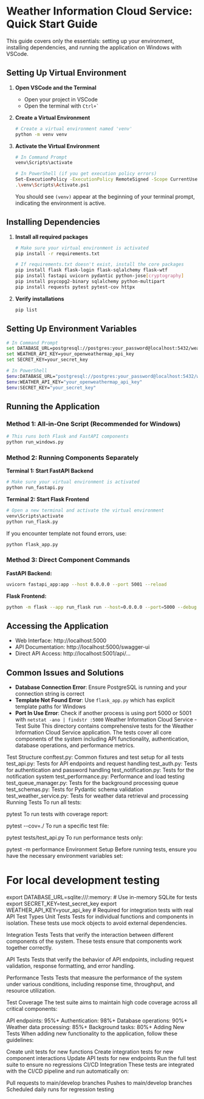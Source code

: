 # Weather Information Cloud Service: Quick Start Guide

This guide covers only the essentials: setting up your environment, installing dependencies, and running the application on Windows with VSCode.

## Setting Up Virtual Environment

1. **Open VSCode and the Terminal**
   - Open your project in VSCode
   - Open the terminal with `` Ctrl+` ``

2. **Create a Virtual Environment**
   ```bash
   # Create a virtual environment named 'venv'
   python -m venv venv
   ```

3. **Activate the Virtual Environment**
   ```bash
   # In Command Prompt
   venv\Scripts\activate

   # In PowerShell (if you get execution policy errors)
   Set-ExecutionPolicy -ExecutionPolicy RemoteSigned -Scope CurrentUser
   .\venv\Scripts\Activate.ps1
   ```

   You should see `(venv)` appear at the beginning of your terminal prompt, indicating the environment is active.

## Installing Dependencies

1. **Install all required packages**
   ```bash
   # Make sure your virtual environment is activated
   pip install -r requirements.txt

   # If requirements.txt doesn't exist, install the core packages
   pip install flask flask-login flask-sqlalchemy flask-wtf
   pip install fastapi uvicorn pydantic python-jose[cryptography]
   pip install psycopg2-binary sqlalchemy python-multipart
   pip install requests pytest pytest-cov httpx
   ```

2. **Verify installations**
   ```bash
   pip list
   ```

## Setting Up Environment Variables

```bash
# In Command Prompt
set DATABASE_URL=postgresql://postgres:your_password@localhost:5432/weather_service
set WEATHER_API_KEY=your_openweathermap_api_key
set SECRET_KEY=your_secret_key

# In PowerShell
$env:DATABASE_URL="postgresql://postgres:your_password@localhost:5432/weather_service"
$env:WEATHER_API_KEY="your_openweathermap_api_key"
$env:SECRET_KEY="your_secret_key"
```

## Running the Application

### Method 1: All-in-One Script (Recommended for Windows)

```bash
# This runs both Flask and FastAPI components
python run_windows.py
```

### Method 2: Running Components Separately

**Terminal 1: Start FastAPI Backend**
```bash
# Make sure your virtual environment is activated
python run_fastapi.py
```

**Terminal 2: Start Flask Frontend**
```bash
# Open a new terminal and activate the virtual environment
venv\Scripts\activate
python run_flask.py
```

If you encounter template not found errors, use:
```bash
python flask_app.py
```

### Method 3: Direct Component Commands

**FastAPI Backend:**
```bash
uvicorn fastapi_app:app --host 0.0.0.0 --port 5001 --reload
```

**Flask Frontend:**
```bash
python -m flask --app run_flask run --host=0.0.0.0 --port=5000 --debug
```

## Accessing the Application

- Web Interface: http://localhost:5000
- API Documentation: http://localhost:5000/swagger-ui
- Direct API Access: http://localhost:5001/api/...

## Common Issues and Solutions

- **Database Connection Error**: Ensure PostgreSQL is running and your connection string is correct
- **Template Not Found Error**: Use `flask_app.py` which has explicit template paths for Windows
- **Port In Use Error**: Check if another process is using port 5000 or 5001 with `netstat -ano | findstr :5000`
Weather Information Cloud Service - Test Suite
This directory contains comprehensive tests for the Weather Information Cloud Service application. The tests cover all core components of the system including API functionality, authentication, database operations, and performance metrics.

Test Structure
conftest.py: Common fixtures and test setup for all tests
test_api.py: Tests for API endpoints and request handling
test_auth.py: Tests for authentication and password handling
test_notification.py: Tests for the notification system
test_performance.py: Performance and load testing
test_queue_manager.py: Tests for the background processing queue
test_schemas.py: Tests for Pydantic schema validation
test_weather_service.py: Tests for weather data retrieval and processing
Running Tests
To run all tests:

pytest
To run tests with coverage report:

pytest --cov=./
To run a specific test file:

pytest tests/test_api.py
To run performance tests only:

pytest -m performance
Environment Setup
Before running tests, ensure you have the necessary environment variables set:

# For local development testing
export DATABASE_URL=sqlite:///:memory:  # Use in-memory SQLite for tests
export SECRET_KEY=test_secret_key
export WEATHER_API_KEY=your_api_key  # Required for integration tests with real API
Test Types
Unit Tests
Tests for individual functions and components in isolation. These tests use mock objects to avoid external dependencies.

Integration Tests
Tests that verify the interaction between different components of the system. These tests ensure that components work together correctly.

API Tests
Tests that verify the behavior of API endpoints, including request validation, response formatting, and error handling.

Performance Tests
Tests that measure the performance of the system under various conditions, including response time, throughput, and resource utilization.

Test Coverage
The test suite aims to maintain high code coverage across all critical components:

API endpoints: 95%+
Authentication: 98%+
Database operations: 90%+
Weather data processing: 85%+
Background tasks: 80%+
Adding New Tests
When adding new functionality to the application, follow these guidelines:

Create unit tests for new functions
Create integration tests for new component interactions
Update API tests for new endpoints
Run the full test suite to ensure no regressions
CI/CD Integration
These tests are integrated with the CI/CD pipeline and run automatically on:

Pull requests to main/develop branches
Pushes to main/develop branches
Scheduled daily runs for regression testing
